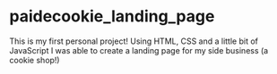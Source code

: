 # paidecookie_landing_page
This is my first personal project! Using HTML, CSS and a little bit of JavaScript I was able to create a landing page for my side business (a cookie shop!)
